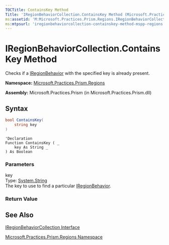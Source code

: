 ```yaml
---
TOCTitle: ContainsKey Method
Title: 'IRegionBehaviorCollection.ContainsKey Method (Microsoft.Practices.Prism.Regions)'
ms:assetid: 'M:Microsoft.Practices.Prism.Regions.IRegionBehaviorCollection.ContainsKey(System.String)'
ms:mtpsurl: 'iregionbehaviorcollection-containskey-method-mspp-regions.md'
---
```


# IRegionBehaviorCollection.ContainsKey Method

Checks if a [IRegionBehavior](https://msdn.microsoft.com/en-us/library/microsoft.practices.prism.regions.iregionbehavior(v=pandp.38)) with the specified key is already present.

**Namespace:** [Microsoft.Practices.Prism.Regions](https://msdn.microsoft.com/en-us/library/microsoft.practices.prism.regions(v=pandp.38))

**Assembly:** Microsoft.Practices.Prism (in Microsoft.Practices.Prism.dll)

## Syntax

```C#
bool ContainsKey(
	string key
)
```

```VB
'Declaration
Function ContainsKey ( _
	key As String _
) As Boolean
```

### Parameters

key  
Type: [System.String](http://msdn.microsoft.com/en-us/library/s1wwdcbf)<br/>
The key to use to find a particular [IRegionBehavior](https://msdn.microsoft.com/en-us/library/microsoft.practices.prism.regions.iregionbehavior(v=pandp.38)).

### Return Value

## See Also

[IRegionBehaviorCollection Interface](https://msdn.microsoft.com/en-us/library/microsoft.practices.prism.regions.iregionbehaviorcollection(v=pandp.38))

[Microsoft.Practices.Prism.Regions Namespace](https://msdn.microsoft.com/en-us/library/microsoft.practices.prism.regions(v=pandp.38))
